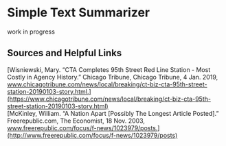 Simple Text Summarizer
===

work in progress

Sources and Helpful Links
---

[Wisniewski, Mary. “CTA Completes 95th Street Red Line Station - Most Costly in Agency History.” Chicago Tribune, Chicago Tribune, 4 Jan. 2019, www.chicagotribune.com/news/local/breaking/ct-biz-cta-95th-street-station-20190103-story.html.](https://www.chicagotribune.com/news/local/breaking/ct-biz-cta-95th-street-station-20190103-story.html)  
[McKinley, William. “A Nation Apart [Possibly The Longest Article Posted].” Freerepublic.com, The Economist, 18 Nov. 2003, www.freerepublic.com/focus/f-news/1023979/posts.](http://www.freerepublic.com/focus/f-news/1023979/posts)  